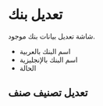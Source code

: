 # تعديل بنك
شاشة تعديل بيانات بنك موجود.
- اسم البنك بالعربية 
- اسم البنك بالإنجليزية 
- الحالة  
## تعديل تصنيف صنف
